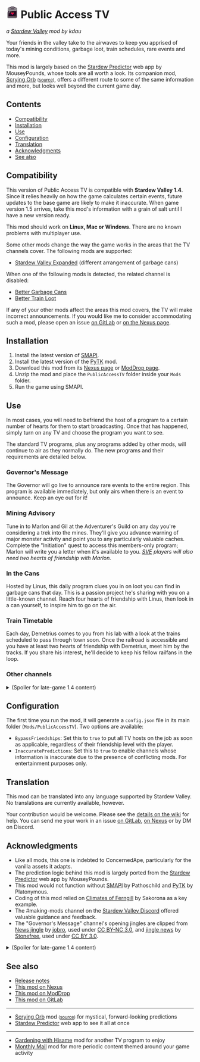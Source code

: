 # ![[icon]](assets/icon.png) Public Access TV
*a [Stardew Valley](http://stardewvalley.net/) mod by kdau*

Your friends in the valley take to the airwaves to keep you apprised of today's mining conditions<!-- TODO: , shopping opportunities -->, garbage loot, train schedules, rare events and more.

This mod is largely based on the [Stardew Predictor](https://mouseypounds.github.io/stardew-predictor/) web app by MouseyPounds, whose tools are all worth a look. Its companion mod, [Scrying Orb](https://www.nexusmods.com/stardewvalley/mods/5603) <small>([source](../ScryingOrb))</small>, offers a different route to some of the same information and more, but looks well beyond the current game day.

## Contents

* [Compatibility](#compatibility)
* [Installation](#installation)
* [Use](#use)
* [Configuration](#configuration)
* [Translation](#translation)
* [Acknowledgments](#acknowledgments)
* [See also](#see-also)

## Compatibility

This version of Public Access TV is compatible with **Stardew Valley 1.4**. Since it relies heavily on how the game calculates certain events, future updates to the base game are likely to make it inaccurate. When game version 1.5 arrives, take this mod's information with a grain of salt until I have a new version ready.

This mod should work on **Linux, Mac or Windows**. There are no known problems with multiplayer use.

Some other mods change the way the game works in the areas that the TV channels cover. The following mods are supported:

* [Stardew Valley Expanded](https://www.nexusmods.com/stardewvalley/mods/3753) (different arrangement of garbage cans)

When one of the following mods is detected, the related channel is disabled:

* [Better Garbage Cans](https://www.nexusmods.com/stardewvalley/mods/4171)
* [Better Train Loot](https://www.nexusmods.com/stardewvalley/mods/4234)

If any of your other mods affect the areas this mod covers, the TV will make incorrect announcements. If you would like me to consider accommodating such a mod, please open an issue [on GitLab](https://gitlab.com/kdau/predictivemods/-/issues) or [on the Nexus page](https://www.nexusmods.com/stardewvalley/mods/5605?tab=bugs).

## Installation

1. Install the latest version of [SMAPI](https://smapi.io/).
1. Install the latest version of the [PyTK](https://www.nexusmods.com/stardewvalley/mods/1726) mod.
1. Download this mod from its [Nexus page](https://www.nexusmods.com/stardewvalley/mods/5605?tab=files) or [ModDrop page](https://www.moddrop.com/stardew-valley/mods/757967-public-access-tv).
1. Unzip the mod and place the `PublicAccessTV` folder inside your `Mods` folder.
1. Run the game using SMAPI.

## Use

In most cases, you will need to befriend the host of a program to a certain number of hearts for them to start broadcasting. Once that has happened, simply turn on any TV and choose the program you want to see.

The standard TV programs, plus any programs added by other mods, will continue to air as they normally do. The new programs and their requirements are detailed below.

### Governor's Message

The Governor will go live to announce rare events to the entire region. This program is available immediately, but only airs when there is an event to announce. Keep an eye out for it!

### Mining Advisory

Tune in to Marlon and Gil at the Adventurer's Guild on any day you're considering a trek into the mines. They'll give you advance warning of major monster activity and point you to any particularly valuable caches. Complete the "Initiation" quest to access this members-only program; Marlon will write you a letter when it's available to you. *[SVE](https://www.nexusmods.com/stardewvalley/mods/3753) players will also need two hearts of friendship with Marlon.*

<!-- TODO: Shop the Valley -->

### In the Cans

Hosted by Linus, this daily program clues you in on loot you can find in garbage cans that day. This is a passion project he's sharing with you on a little-known channel. Reach four hearts of friendship with Linus, then look in a can yourself, to inspire him to go on the air.

<!-- TODO: Fashion Showcase -->

### Train Timetable

Each day, Demetrius comes to you from his lab with a look at the trains scheduled to pass through town soon. Once the railroad is accessible and you have at least two hearts of friendship with Demetrius, meet him by the tracks. If you share his interest, he'll decide to keep his fellow railfans in the loop.

### Other channels

<details>
<summary>(Spoiler for late-game 1.4 content)</summary>

### Movie Sneak Preview

Once the movie theater opens, your friendly concessionaire will announce the featured and coming attraction daily. She'll also tip you off on whether there's a line for the ever-popular crane game.
</details>

## Configuration

The first time you run the mod, it will generate a `config.json` file in its main folder (`Mods/PublicAccessTV`). Two options are available:

* `BypassFriendships`: Set this to `true` to put all TV hosts on the job as soon as applicable, regardless of their friendship level with the player.
* `InaccuratePredictions`: Set this to `true` to enable channels whose information is inaccurate due to the presence of conflicting mods. For entertainment purposes only.

## Translation

This mod can be translated into any language supported by Stardew Valley. No translations are currently available, however.

Your contribution would be welcome. Please see the [details on the wiki](https://stardewvalleywiki.com/Modding:Translations) for help. You can send me your work in an issue [on GitLab](https://gitlab.com/kdau/predictivemods/-/issues), [on Nexus](https://www.nexusmods.com/stardewvalley/mods/5605?tab=bugs) or by DM on Discord.

## Acknowledgments

* Like all mods, this one is indebted to ConcernedApe, particularly for the vanilla assets it adapts.
* The prediction logic behind this mod is largely ported from the [Stardew Predictor](https://mouseypounds.github.io/stardew-predictor/) web app by MouseyPounds.
* This mod would not function without [SMAPI](https://smapi.io/) by Pathoschild and [PyTK](https://www.nexusmods.com/stardewvalley/mods/1726) by Platonymous.
* Coding of this mod relied on [Climates of Ferngill](http://www.nexusmods.com/stardewvalley/mods/604) by Sakorona as a key example.
* The #making-mods channel on the [Stardew Valley Discord](https://discordapp.com/invite/StardewValley) offered valuable guidance and feedback.
* The "Governor's Message" channel's opening jingles are clipped from [News jingle](https://freesound.org/people/jobro/sounds/169214/) by [jobro](https://freesound.org/people/jobro/), used under [CC BY-NC 3.0](http://creativecommons.org/licenses/by-nc/3.0/), and [jingle news](https://freesound.org/people/Jay_You/sounds/460424/) by [Stonefree](http://www.stonefree.de/), used under [CC BY 3.0](https://creativecommons.org/licenses/by/3.0/).
<details>
<summary>(Spoiler for late-game 1.4 content)</summary>

* The "Movie Sneak Preview" channel's concessions ambient is assembled from [Popcorn Machine.mp3](https://freesound.org/people/kentdavies959/sounds/466661/) by [kentdavies959](https://freesound.org/people/kentdavies959/), used under [CC BY 3.0](https://creativecommons.org/licenses/by/3.0/), and [Pouring Carbonated Beverage Fizz.wav](https://freesound.org/people/baidonovan/sounds/187355/) by [baidonovan](https://freesound.org/people/baidonovan/), in the public domain.
</details>

## See also

* [Release notes](RELEASE-NOTES.md)
* [This mod on Nexus](https://www.nexusmods.com/stardewvalley/mods/5605)
* [This mod on ModDrop](https://www.moddrop.com/stardew-valley/mods/757967-public-access-tv)
* [This mod on GitLab](https://gitlab.com/kdau/predictivemods/-/tree/master/PublicAccessTV)
---
* [Scrying Orb](https://www.nexusmods.com/stardewvalley/mods/5603) mod <small>([source](../ScryingOrb))</small> for mystical, forward-looking predictions
* [Stardew Predictor](https://mouseypounds.github.io/stardew-predictor/) web app to see it all at once
---
* [Gardening with Hisame](https://www.nexusmods.com/stardewvalley/mods/5485) mod for another TV program to enjoy
* [Monthly Mail](https://www.nexusmods.com/stardewvalley/mods/4523) mod for more periodic content themed around your game activity
